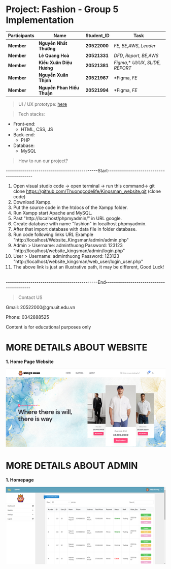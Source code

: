 # Project: Fashion - Group 5 Implementation

Participants | Name | Student_ID | Task |
--- | --- | --- | --- |
**Member** | **Nguyễn Nhất Thưởng** | **20522000**| *FE*, *BE*,*AWS*, *Leader*|
**Member** | **Lê Quang Hoà** | **20521331** | *DFD*, *Report*, *BE*,*AWS*|
**Member** | **Kiều Xuân Diệu Hương**  | **20521381** | *Figma*,* *UI/UX*, *SLIDE*, *REPORT*|
**Member** | **Nguyễn Xuân Thịnh** | **20521967** | *Figma, *FE*| 
**Member** | **Nguyễn Phan Hiếu Thuận** | **20521994** | *Figma, *FE*| 
 
 
<!-- > Task management table: [here](https://trello.com/invite/b/1JxH6dTT/ATTIe34f268745834a8f77f264f9fd1db14fE4D60B1C/system-management-design) -->


> UI / UX prototype: [here](https://www.figma.com/file/hP8yLSFgwHDQFOx6kgKqUI/Fashion-Web-UI%2FUX?node-id=0%3A1&t=pNkmhqDvo2T8ANsl-1) 



>Tech stacks:

* Front-end: 
  - HTML, CSS, JS
* Back-end: 
  - PHP
* Database: 
  - MySQL
>How to run our project?

---------------------------------------------Start-----------------------------------------
1. Open visual studio code -> open terminal -> run this command-> git clone https://github.com/Thuongcodelife/Kingsman_website.git (clone code)
2. Download Xampp.
3. Put the source code in the htdocs of the Xampp folder.
3. Run Xampp start Apache and MySQL.
4. Past "http://localhost/phpmyadmin/" in URL google.
5. Create database with name "fashion" in localhost phpmyadmin.
6. After that import database with data file in folder database.
7. Run code following links URL Example "http://localhost/Website_Kingsman/admin/admin.php"
8. Admin > Username: adminthuong Password: 123123 "http://localhost/website_kingsman/admin/login.php"
9. User > Username: adminthuong Password: 123123 "http://localhost/website_kingsman/web_user/login_user.php"
10. The above link is just an illustrative path, it may be different, Good Luck!
<br>
---------------------------------------------End-----------------------------------------


>Contact US
<p>Gmail: 20522000@gm.uit.edu.vn</p>
<p>Phone: 0342888525</p>
<p>Content is for educational purposes only</p>

# MORE DETAILS ABOUT WEBSITE
**1. Home Page Website**

![alt text](./img_detail_git/homepage.png)

<!-- **2. Detail Product**

![alt text](./img_detail_git/details_product.png)

**3. Cart**

![alt text](./img_detail_git/cart.png)

**4. Bill Information**

![alt text](./img_detail_git/infor_bill.png)

**5. Print Invoice**

![alt text](./img_detail_git/invoice.png)

**6. Login**

![alt text](./img_detail_git/login_website.png) -->

# MORE DETAILS ABOUT ADMIN

**1. Homepage**

![alt text](./img_detail_git/admin_invoice.png)

<!-- **2. Insert Data**

![alt text](./img_detail_git/insert_data.png)

**3. Login**

![alt text](./img_detail_git/login_admin.png) -->
